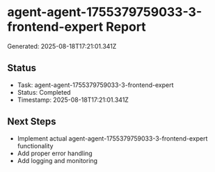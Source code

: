 # agent-agent-1755379759033-3-frontend-expert Report

Generated: 2025-08-18T17:21:01.341Z

## Status
- Task: agent-agent-1755379759033-3-frontend-expert
- Status: Completed
- Timestamp: 2025-08-18T17:21:01.341Z

## Next Steps
- Implement actual agent-agent-1755379759033-3-frontend-expert functionality
- Add proper error handling
- Add logging and monitoring
